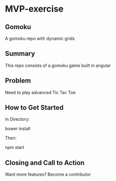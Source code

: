 # MVP-exercise #
 
## Gomoku ##

  A gomoku repo with dynamic grids

## Summary ##
  
  This repo consists of a gomoku game built in angular

## Problem ##
  
  Need to play advanced Tic Tac Toe


## How to Get Started ##
  
  In Directory:

  bower install

  Then:

  npm start


## Closing and Call to Action ##
  
  Want more features? Become a contributor